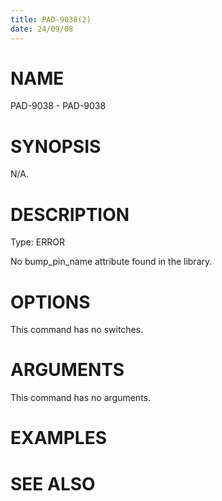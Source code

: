 ```yaml
---
title: PAD-9038(2)
date: 24/09/08
---
```


# NAME

PAD-9038 - PAD-9038

# SYNOPSIS

N/A.

# DESCRIPTION

Type: ERROR

No bump_pin_name attribute found in the library.

# OPTIONS

This command has no switches.

# ARGUMENTS

This command has no arguments.

# EXAMPLES

# SEE ALSO
